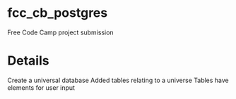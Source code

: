 # fcc_cb_postgres
Free Code Camp project submission
# Details 
Create a universal database
Added tables relating to a universe
Tables have elements for user input

